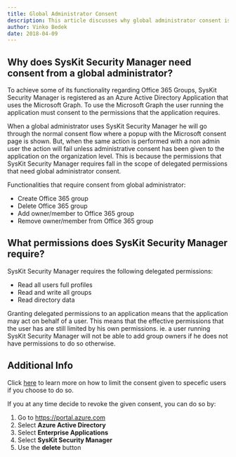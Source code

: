 ```yaml
---
title: Global Administrator Consent
description: This article discusses why global administrator consent is needed for SysKit Security Manager
author: Vinko Bedek
date: 2018-04-09
---
```


## Why does SysKit Security Manager need consent from a global administrator?

To achieve some of its functionality regarding Office 365 Groups, SysKit Security Manager is registered as an Azure Active Directory Application that uses the Microsoft Graph. 
To use the Microsoft Graph the user running the application must consent to the permissions that the application requires. 

When a global administrator uses SysKit Security Manager he will go through the normal consent flow where a popup with the Microsoft consent page is shown.
But, when the same action is performed with a non admin user the action will fail unless administrative consent has been given to the application on the organization level.
This is because the permissions that SysKit Security Manager requires fall in the scope of delegated permissions that need global administrator consent.

Functionalities that require consent from global administrator:
- Create Office 365 group
- Delete Office 365 group
- Add owner/member to Office 365 group
- Remove owner/member from Office 365 group

 
## What permissions does SysKit Security Manager require?

SysKit Security Manager requires the following delegated permissions:

- Read all users full profiles
- Read and write all groups
- Read directory data

Granting delegated permissions to an application means that the application may act on behalf of a user. 
This means that the effective permissions that the user has are still limited by his own permissions. ie. a user running SysKit Security Manager will not be able to add group owners if he does not have permissions to do so otherwise.

## Additional Info

Click [here](https://docs.microsoft.com/en-us/azure/active-directory/active-directory-applications-guiding-developers-requiring-user-assignment) to learn more on how to limit the consent given to specefic users if you choose to do so.

If you at any time decide to revoke the given consent, you can do so by:

1. Go to https://portal.azure.com
2. Select **Azure Active Directory**
3. Select **Enterprise Applications**
4. Select **SysKit Security Manager**
5. Use the **delete** button

